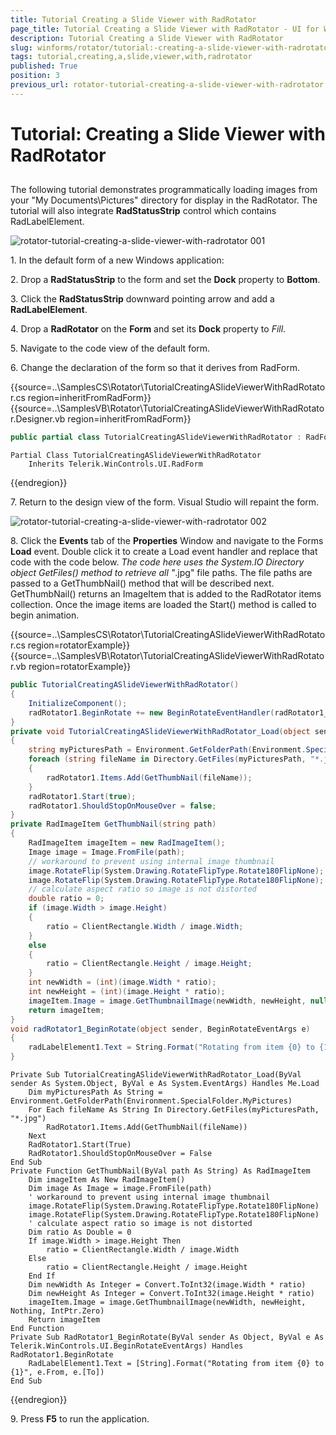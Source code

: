 ```yaml
---
title: Tutorial Creating a Slide Viewer with RadRotator
page_title: Tutorial Creating a Slide Viewer with RadRotator - UI for WinForms Documentation
description: Tutorial Creating a Slide Viewer with RadRotator
slug: winforms/rotator/tutorial:-creating-a-slide-viewer-with-radrotator
tags: tutorial,creating,a,slide,viewer,with,radrotator
published: True
position: 3
previous_url: rotator-tutorial-creating-a-slide-viewer-with-radrotator
---
```


# Tutorial: Creating a Slide Viewer with RadRotator

## 

The following tutorial demonstrates programmatically loading images from your "My Documents\Pictures" directory for display in the RadRotator. The tutorial will also integrate __RadStatusStrip__ control which contains RadLabelElement.

![rotator-tutorial-creating-a-slide-viewer-with-radrotator 001](images/rotator-tutorial-creating-a-slide-viewer-with-radrotator001.png)

1\. In the default form of a new Windows application:

2\. Drop a __RadStatusStrip__ to the form and set the __Dock__ property to __Bottom__.
            
3\. Click the __RadStatusStrip__ downward pointing arrow and add a __RadLabelElement__.
            
4\. Drop a __RadRotator__ on the __Form__ and set its __Dock__ property to *Fill*.
            
5\. Navigate to the code view of the default form.

6\. Change the declaration of the form so that it derives from RadForm.
            
{{source=..\SamplesCS\Rotator\TutorialCreatingASlideViewerWithRadRotator.cs region=inheritFromRadForm}} 
{{source=..\SamplesVB\Rotator\TutorialCreatingASlideViewerWithRadRotator.Designer.vb region=inheritFromRadForm}} 

````C#
public partial class TutorialCreatingASlideViewerWithRadRotator : RadForm

````
````VB.NET
Partial Class TutorialCreatingASlideViewerWithRadRotator
    Inherits Telerik.WinControls.UI.RadForm

````
	
{{endregion}} 

7\. Return to the design view of the form. Visual Studio will repaint the form.

![rotator-tutorial-creating-a-slide-viewer-with-radrotator 002](images/rotator-tutorial-creating-a-slide-viewer-with-radrotator002.png)

8\. Click the __Events__ tab of the __Properties__ Window and navigate to the Forms __Load__ event.  Double click it to create a Load event handler and replace that code with the code below. *The code here uses the System.IO Directory object GetFiles() method to retrieve all "*.jpg" file paths. The file paths are passed to a GetThumbNail() method that will be described next. GetThumbNail() returns an ImageItem that is added to the RadRotator items collection. Once the image items are loaded the Start() method is called to begin animation.

{{source=..\SamplesCS\Rotator\TutorialCreatingASlideViewerWithRadRotator.cs region=rotatorExample}} 
{{source=..\SamplesVB\Rotator\TutorialCreatingASlideViewerWithRadRotator.vb region=rotatorExample}} 

````C#
public TutorialCreatingASlideViewerWithRadRotator()
{
    InitializeComponent();
    radRotator1.BeginRotate += new BeginRotateEventHandler(radRotator1_BeginRotate);
}
private void TutorialCreatingASlideViewerWithRadRotator_Load(object sender, EventArgs e)
{
    string myPicturesPath = Environment.GetFolderPath(Environment.SpecialFolder.MyPictures);
    foreach (string fileName in Directory.GetFiles(myPicturesPath, "*.jpg"))
    {
        radRotator1.Items.Add(GetThumbNail(fileName));
    }
    radRotator1.Start(true);
    radRotator1.ShouldStopOnMouseOver = false;
}
private RadImageItem GetThumbNail(string path)
{
    RadImageItem imageItem = new RadImageItem();
    Image image = Image.FromFile(path);
    // workaround to prevent using internal image thumbnail
    image.RotateFlip(System.Drawing.RotateFlipType.Rotate180FlipNone);
    image.RotateFlip(System.Drawing.RotateFlipType.Rotate180FlipNone);
    // calculate aspect ratio so image is not distorted
    double ratio = 0;
    if (image.Width > image.Height)
    {
        ratio = ClientRectangle.Width / image.Width;
    }
    else
    {
        ratio = ClientRectangle.Height / image.Height;
    }
    int newWidth = (int)(image.Width * ratio);
    int newHeight = (int)(image.Height * ratio);
    imageItem.Image = image.GetThumbnailImage(newWidth, newHeight, null, IntPtr.Zero);
    return imageItem;
}
void radRotator1_BeginRotate(object sender, BeginRotateEventArgs e)
{
    radLabelElement1.Text = String.Format("Rotating from item {0} to {1}", e.From, e.To);
}

````
````VB.NET
Private Sub TutorialCreatingASlideViewerWithRadRotator_Load(ByVal sender As System.Object, ByVal e As System.EventArgs) Handles Me.Load
    Dim myPicturesPath As String = Environment.GetFolderPath(Environment.SpecialFolder.MyPictures)
    For Each fileName As String In Directory.GetFiles(myPicturesPath, "*.jpg")
        RadRotator1.Items.Add(GetThumbNail(fileName))
    Next
    RadRotator1.Start(True)
    RadRotator1.ShouldStopOnMouseOver = False
End Sub
Private Function GetThumbNail(ByVal path As String) As RadImageItem
    Dim imageItem As New RadImageItem()
    Dim image As Image = image.FromFile(path)
    ' workaround to prevent using internal image thumbnail
    image.RotateFlip(System.Drawing.RotateFlipType.Rotate180FlipNone)
    image.RotateFlip(System.Drawing.RotateFlipType.Rotate180FlipNone)
    ' calculate aspect ratio so image is not distorted
    Dim ratio As Double = 0
    If image.Width > image.Height Then
        ratio = ClientRectangle.Width / image.Width
    Else
        ratio = ClientRectangle.Height / image.Height
    End If
    Dim newWidth As Integer = Convert.ToInt32(image.Width * ratio)
    Dim newHeight As Integer = Convert.ToInt32(image.Height * ratio)
    imageItem.Image = image.GetThumbnailImage(newWidth, newHeight, Nothing, IntPtr.Zero)
    Return imageItem
End Function
Private Sub RadRotator1_BeginRotate(ByVal sender As Object, ByVal e As Telerik.WinControls.UI.BeginRotateEventArgs) Handles RadRotator1.BeginRotate
    RadLabelElement1.Text = [String].Format("Rotating from item {0} to {1}", e.From, e.[To])
End Sub

````

{{endregion}} 

9\. Press __F5__ to run the application. 
            
